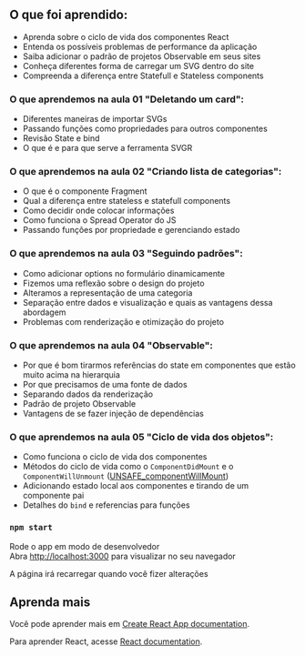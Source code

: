 ## O que foi aprendido:

- Aprenda sobre o ciclo de vida dos componentes React
- Entenda os possíveis problemas de performance da aplicação
- Saiba adicionar o padrão de projetos Observable em seus sites
- Conheça diferentes forma de carregar um SVG dentro do site
- Compreenda a diferença entre Statefull e Stateless components

### O que aprendemos na aula 01 "Deletando um card":

- Diferentes maneiras de importar SVGs
- Passando funções como propriedades para outros componentes
- Revisão State e bind
- O que é e para que serve a ferramenta SVGR

### O que aprendemos na aula 02 "Criando lista de categorias":

- O que é o componente Fragment
- Qual a diferença entre stateless e statefull components
- Como decidir onde colocar informações
- Como funciona o Spread Operator do JS
- Passando funções por propriedade e gerenciando estado

### O que aprendemos na aula 03 "Seguindo padrões":

- Como adicionar options no formulário dinamicamente
- Fizemos uma reflexão sobre o design do projeto
- Alteramos a representação de uma categoria
- Separação entre dados e visualização e quais as vantagens dessa abordagem
- Problemas com renderização e otimização do projeto

### O que aprendemos na aula 04 "Observable":

- Por que é bom tirarmos referências do state em componentes que estão muito acima na hierarquia
- Por que precisamos de uma fonte de dados
- Separando dados da renderização
- Padrão de projeto Observable
- Vantagens de se fazer injeção de dependências

### O que aprendemos na aula 05 "Ciclo de vida dos objetos":

- Como funciona o ciclo de vida dos componentes
- Métodos do ciclo de vida como o `ComponentDidMount` e o `ComponentWillUnmount` ([UNSAFE_componentWillMount](https://pt-br.reactjs.org/docs/react-component.html#unsafe_componentwillmount))
- Adicionando estado local aos componentes e tirando de um componente pai
- Detalhes do `bind` e referencias para funções

### `npm start`

Rode o app em modo de desenvolvedor\
Abra [http://localhost:3000](http://localhost:3000) para visualizar no seu navegador

A página irá recarregar quando você fizer alterações

## Aprenda mais

Você pode aprender mais em [Create React App documentation](https://facebook.github.io/create-react-app/docs/getting-started).

Para aprender React, acesse [React documentation](https://reactjs.org/).
